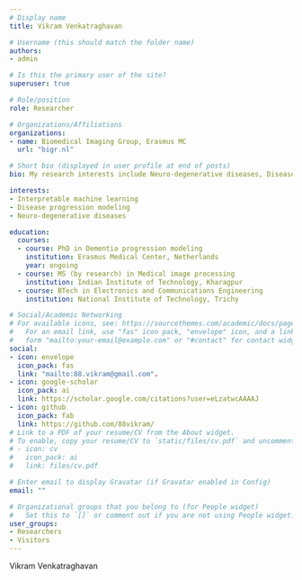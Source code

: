 ```yaml
---
# Display name
title: Vikram Venkatraghavan

# Username (this should match the folder name)
authors:
- admin

# Is this the primary user of the site?
superuser: true

# Role/position
role: Researcher

# Organizations/Affiliations
organizations:
- name: Biomedical Imaging Group, Erasmus MC
  url: "bigr.nl"

# Short bio (displayed in user profile at end of posts)
bio: My research interests include Neuro-degenerative diseases, Disease progression modeling, Interpretable machine learning.

interests:
- Interpretable machine learning
- Disease progression modeling
- Neuro-degenerative diseases

education:
  courses:
  - course: PhD in Dementia progression modeling
    institution: Erasmus Medical Center, Netherlands
    year: ongoing
  - course: MS (by research) in Medical image processing
    institution: Indian Institute of Technology, Kharagpur
  - course: BTech in Electronics and Communications Engineering
    institution: National Institute of Technology, Trichy

# Social/Academic Networking
# For available icons, see: https://sourcethemes.com/academic/docs/page-builder/#icons
#   For an email link, use "fas" icon pack, "envelope" icon, and a link in the
#   form "mailto:your-email@example.com" or "#contact" for contact widget.
social:
- icon: envelope
  icon_pack: fas
  link: "mailto:88.vikram@gmail.com".
- icon: google-scholar
  icon_pack: ai
  link: https://scholar.google.com/citations?user=eLzatwcAAAAJ
- icon: github
  icon_pack: fab
  link: https://github.com/88vikram/
# Link to a PDF of your resume/CV from the About widget.
# To enable, copy your resume/CV to `static/files/cv.pdf` and uncomment the lines below.
# - icon: cv
#   icon_pack: ai
#   link: files/cv.pdf

# Enter email to display Gravatar (if Gravatar enabled in Config)
email: ""

# Organizational groups that you belong to (for People widget)
#   Set this to `[]` or comment out if you are not using People widget.
user_groups:
- Researchers
- Visitors
---
```


Vikram Venkatraghavan
